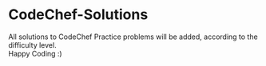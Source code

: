# CodeChef-Solutions
All solutions to CodeChef Practice problems will be added, according to the difficulty level.<br>
Happy Coding :)
